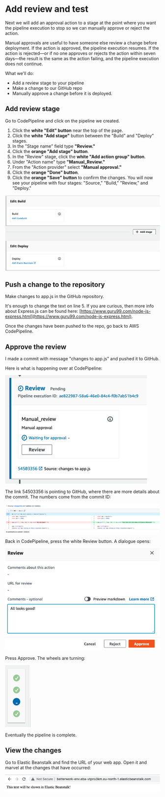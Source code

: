 # Add review and test

Next we will add an approval action to a stage at the point where you want the pipeline execution to stop so we can manually approve or reject the action.&#x20;

Manual approvals are useful to have someone else review a change before deployment. If the action is approved, the pipeline execution resumes. If the action is rejected—or if no one approves or rejects the action within seven days—the result is the same as the action failing, and the pipeline execution does not continue.

What we'll do:

* Add a review stage to your pipeline
* Make a change to our GitHub repo
* Manually approve a change before it is deployed.

## Add review stage

Go to CodePipeline and click on the pipeline we created.&#x20;

1. Click the **white "Edit" button** near the top of the page.
2. Click the **white "Add stage"** button between the "Build" and "Deploy" stages.
3. In the "Stage name" field type **"Review."**
4. Click the **orange "Add stage" button**.
5. In the "Review" stage, click the **white "Add action group" button**.
6. Under "Action name" type **"Manual\_Review."**
7. From the "Action provider" select **"Manual approval."**
8. Click the **orange "Done" button**.
9. Click the **orange "Save" button** to confirm the changes. You will now see your pipeline with four stages: "Source," "Build," "Review," and "Deploy."

![Adding a stage](<../../../.gitbook/assets/image (415).png>)

## Push a change to the repository

Make changes to app.js in the GitHub repository.&#x20;

It's enough to change the text on line 5. If you are curious, then more info about Express.js can be found here: [https://www.guru99.com/node-js-express.html](https://www.guru99.com/node-js-express.html).

Once the changes have been pushed to the repo, go back to AWS CodePipeline.&#x20;

## Approve the review

I made a commit with message "changes to app.js" and pushed it to GitHub.&#x20;

Here is what is happening over at CodePipeline:

![Waiting for manual approval](<../../../.gitbook/assets/image (265).png>)

The link 54503356 is pointing to GitHub, where there are more details about the commit. The numbers come from the commit ID:

![Vieweing changes in Github](<../../../.gitbook/assets/image (466).png>)

Back in CodePipeline, press the white Review button. A dialogue opens:



![Review](<../../../.gitbook/assets/image (28).png>)

Press Approve. The wheels are turning:

![Pipeline moves to the next stage](<../../../.gitbook/assets/image (154).png>)

Eventually the pipeline is complete.&#x20;

## View the changes

Go to Elastic Beanstalk and find the URL of your web app. Open it and marvel at the changes that have occurred:

![](<../../../.gitbook/assets/image (439).png>)
